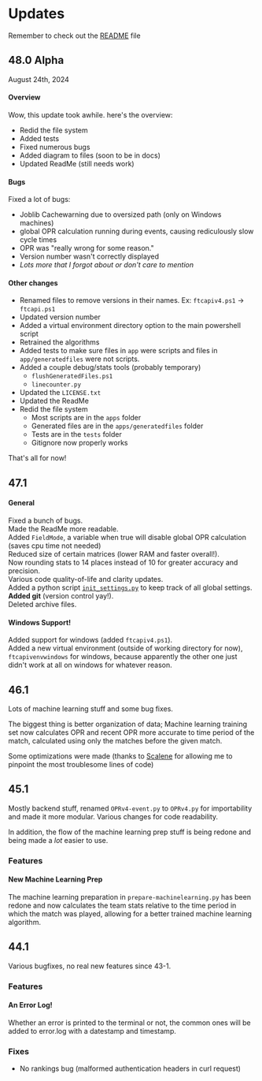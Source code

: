 # Updates

Remember to check out the [README](README.md) file

## 48.0 Alpha
August 24th, 2024
#### Overview
Wow, this update took awhile. here's the overview:

 - Redid the file system
 - Added tests
 - Fixed numerous bugs
 - Added diagram to files (soon to be in docs)
 - Updated ReadMe (still needs work)

#### Bugs
Fixed a lot of bugs:

 - Joblib Cachewarning due to oversized path (only on Windows machines)
 - global OPR calculation running during events, causing rediculously slow cycle times
 - OPR was "really wrong for some reason."
 - Version number wasn't correctly displayed
 - *Lots more that I forgot about or don't care to mention*

#### Other changes
 - Renamed files to remove versions in their names. Ex: `ftcapiv4.ps1` -> `ftcapi.ps1`
 - Updated version number
 - Added a virtual environment directory option to the main powershell script
 - Retrained the algorithms
 - Added tests to make sure files in `app` were scripts and files in `app/generatedfiles` were not scripts.
 - Added a couple debug/stats tools (probably temporary)
   - `flushGeneratedFiles.ps1`
   - `linecounter.py`
 - Updated the `LICENSE.txt`
 - Updated the ReadMe
 - Redid the file system
   - Most scripts are in the `apps` folder
   - Generated files are in the `apps/generatedfiles` folder
   - Tests are in the `tests` folder
   - Gitignore now properly works

That's all for now!


## 47.1
#### General
Fixed a bunch of bugs. \
Made the ReadMe more readable. \
Added `FieldMode`, a variable when true will disable global OPR calculation (saves cpu time not needed) \
Reduced size of certain matrices (lower RAM and faster overall!). \
Now rounding stats to 14 places instead of 10 for greater accuracy and precision. \
Various code quality-of-life and clarity updates. \
Added a python script [`init_settings.py`](init_settings.py) to keep track of all global settings. \
**Added git** (version control yay!). \
Deleted archive files.

#### Windows Support!
Added support for windows (added ``ftcapiv4.ps1``). \
Added a new virtual environment (outside of working directory for now), `ftcapivenvwindows` for windows, 
because apparently the other one just didn't work at all on windows for whatever reason.

## 46.1
Lots of machine learning stuff and some bug fixes.

The biggest thing is better organization of data;
Machine learning training set now calculates OPR and recent OPR more accurate to time period of the match,  calculated using only the matches before the given match.

Some optimizations were made (thanks to [Scalene](https://github.com/plasma-umass/scalene) for allowing me to pinpoint the most troublesome lines of code)


## 45.1
Mostly backend stuff, renamed `OPRv4-event.py` to `OPRv4.py` for importability and made it more modular.
Various changes for code readability.

In addition, the flow of the machine learning prep stuff is being redone and being made a *lot* easier to use.

### Features
#### New Machine Learning Prep
The machine learning preparation in `prepare-machinelearning.py` has been redone and now calculates the team stats relative to the time period in which the match was played, allowing for a better trained machine learning algorithm.

## 44.1
Various bugfixes, no real new features since 43-1.

### Features
#### An Error Log!
Whether an error is printed to the terminal or not, the common ones will be added to error.log with a datestamp and timestamp.

### Fixes
 - No rankings bug (malformed authentication headers in curl request)